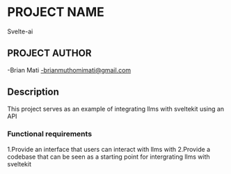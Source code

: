 # PROJECT NAME

Svelte-ai

## PROJECT AUTHOR

-Brian Mati
-brianmuthomimati@gmail.com

## Description

This project serves as an example of integrating llms with sveltekit using an API

### Functional requirements

1.Provide an interface that users can interact with llms with
2.Provide a codebase that can be seen as a starting point for intergrating llms with sveltekit
